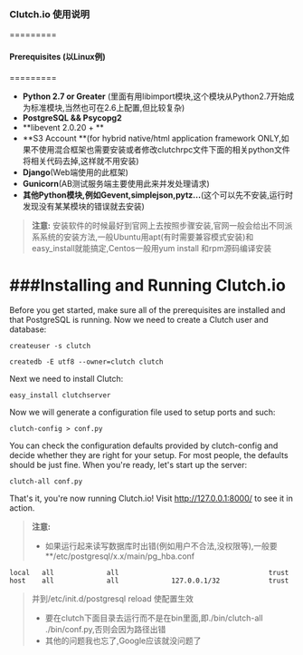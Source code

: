 ###  Clutch.io  使用说明
=========
#### Prerequisites (以Linux例)
=========
- **Python 2.7 or Greater** (里面有用libimport模块,这个模块从Python2.7开始成为标准模块,当然也可在2.6上配置,但比较复杂)
- **PostgreSQL && Psycopg2**
- **libevent 2.0.20 + **
- **S3 Account **(for hybrid native/html application framework ONLY,如果不使用混合框架也需要安装或者修改clutchrpc文件下面的相关python文件将相关代码去掉,这样就不用安装)
- **Django**(Web端使用的此框架)
- **Gunicorn**(AB测试服务端主要使用此来并发处理请求)
- **其他Python模块,例如Gevent,simplejson,pytz...**(这个可以先不安装,运行时发现没有某某模块的错误就去安装)
> **注意:** 安装软件的时候最好到官网上去按照步骤安装,官网一般会给出不同派系系统的安装方法,一般Ubuntu用apt(有时需要兼容模式安装)和easy_install就能搞定,Centos一般用yum install 和rpm源码编译安装

###Installing and Running Clutch.io
=========

Before you get started, make sure all of the prerequisites are installed and
that PostgreSQL is running.  Now we need to create a Clutch user and database:

    createuser -s clutch

    createdb -E utf8 --owner=clutch clutch

Next we need to install Clutch:

    easy_install clutchserver

Now we will generate a configuration file used to setup ports and such:

    clutch-config > conf.py

You can check the configuration defaults provided by clutch-config and decide
whether they are right for your setup.  For most people, the defaults should be
just fine.  When you're ready, let's start up the server:

    clutch-all conf.py

That's it, you're now running Clutch.io!  Visit http://127.0.0.1:8000/ to see
it in action.
> **注意:** 
> - 如果运行起来读写数据库时出错(例如用户不合法,没权限等),一般要 **/etc/postgresql/x.x/main/pg_hba.conf
 
	local   all             all                                     trust
	host    all             all             127.0.0.1/32            trust

> 并到/etc/init.d/postgresql reload 使配置生效
> - 要在clutch下面目录去运行而不是在bin里面,即./bin/clutch-all ./bin/conf.py,否则会因为路径出错 
> - 其他的问题我也忘了,Google应该就没问题了
